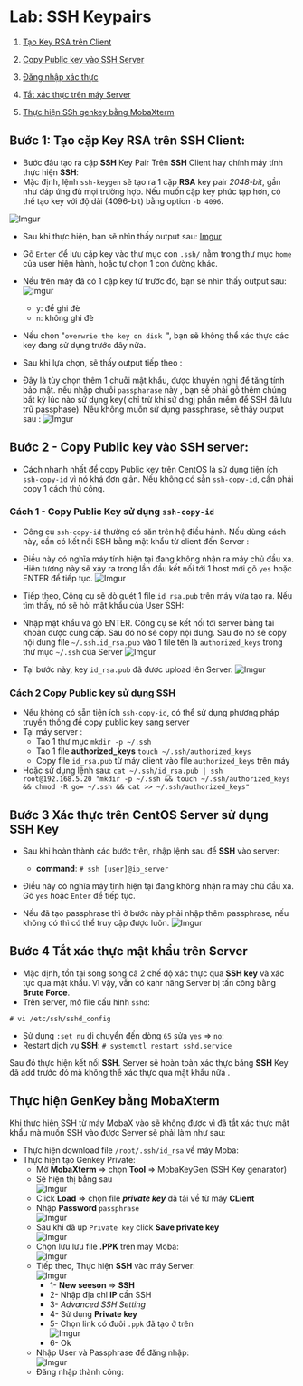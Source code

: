 # Lab: SSH Keypairs 
1. [Tạo Key RSA trên Client](#1)
2. [Copy Public key vào SSH Server ](#2)
3. [Đăng nhập xác thực](#3)
4. [Tắt xác thực trên máy Server](#4)

5. [Thực hiện SSh genkey bằng MobaXterm](#gen)
## Bước 1: Tạo cặp Key RSA trên **SSH** Client:
<a name="1"></a>
* Bước đâu tạo ra cặp **SSH** Key Pair Trên **SSH** Client hay chính máy tính thực hiện **SSH**:
* Mặc định, lệnh `ssh-keygen` sẽ tạo ra 1 cặp **RSA** key pair *2048-bit*, gần như đáp ứng đủ mọi trường hợp. Nếu muốn cặp key phức tạp hơn, có thể tạo key với độ dài (4096-bit) bằng option `-b 4096`.

![Imgur](https://i.imgur.com/SKA8v7D.png)

* Sau khi thực hiện, bạn sẽ nhìn thấy output sau:
[Imgur](https://i.imgur.com/DmUUVaz.png)
* Gõ `Enter` để lưu cặp key vào thư mục con `.ssh/` nằm trong thư mục `home` của user hiện hành, hoặc tự chọn 1 con đường khác.
* Nếu trên máy đã có 1 cặp key từ trước đó, bạn sẽ nhìn thấy output sau:<br>![Imgur](https://i.imgur.com/Ap2y4Pg.png)
    * `y`: để ghi đè
    * `n`: không ghi đè

* Nếu chọn "`overwrie the key on disk `", bạn sẽ không thể xác thực các key đang sử dụng trước đây nữa.
* Sau khi lựa chọn, sẽ thấy output tiếp theo :
* Đây là tùy chọn thêm 1 chuỗi mật khẩu, được khuyến nghị để tăng tính bảo mật. nếu nhập chuỗi `passpharase` này , bạn sẽ phải gõ thêm chúng bất kỳ lúc nào sử dụng key( chỉ trừ khi sử dngj phần mềm để SSH đã lưu trữ passphase). Nếu không muốn sử dụng passphrase, sẽ thấy output sau :
![Imgur](https://i.imgur.com/6x549dW.png)

## Bước 2 - Copy Public key vào SSH server:
<a name="2"></a>

* Cách nhanh nhất để copy Public key trên CentOS là sử dụng tiện ích `ssh-copy-id` vì nó khá đơn giản. Nếu không có sẵn `ssh-copy-id`, cần phải copy 1 cách thủ công.
### Cách 1 - Copy Public Key sử dụng `ssh-copy-id`
* Công cụ `ssh-copy-id` thường có săn trên hệ điều hành. Nếu dùng cách này, cần có kết nối SSH bằng mật khẩu từ client đến Server :
* Điều này có nghĩa máy tính hiện tại đang không nhận ra máy chủ đầu xa. Hiện tượng này sẽ xảy ra trong lần đầu kết nối tới 1 host mới gõ `yes` hoặc ENTER để tiếp tục.
![Imgur](https://i.imgur.com/7vb0kZw.png)
* Tiếp theo, Công cụ sẽ dò quét 1 file `id_rsa.pub` trên máy vừa tạo ra. Nếu tìm thấy, nó sẽ hỏi mật khẩu của User SSH:

* Nhập mật khẩu và gõ ENTER. Công cụ sẽ kết nối tới server bằng tài khoản được cung cấp. Sau đó nó sẽ copy nội dung. Sau đó nó sẽ copy nội dung file `~/.ssh.id_rsa.pub` vào 1 file tên là `authorized_keys` trong thư mục `~/.ssh` của Server 
![Imgur](https://i.imgur.com/6ncBjXP.png)
* Tại bước này, key `id_rsa.pub` đã được upload lên Server.
![Imgur](https://i.imgur.com/GcbDLeb.png)
### Cách 2 Copy Public key sử dụng SSH
* Nếu không có sẵn tiện ích  `ssh-copy-id`, có thể sử dụng phương pháp truyền thống để copy public key sang server 
* Tại máy server :
    * Tạo 1 thư mục `mkdir -p ~/.ssh`
    * Tạo 1 file **authorized_keys** `touch ~/.ssh/authorized_keys`
    * Copy file `id_rsa.pub` từ máy client vào file `authorized_keys` trên máy 
* Hoặc sử dụng lệnh sau:
`cat ~/.ssh/id_rsa.pub | ssh root@192.168.5.20 "mkdir -p ~/.ssh && touch ~/.ssh/authorized_keys && chmod -R go= ~/.ssh && cat >> ~/.ssh/authorized_keys"`

## Bước 3 Xác thực trên CentOS Server sử dụng SSH Key
<a name="3"></a>

* Sau khi hoàn thành các bước trên, nhập lệnh sau để **SSH** vào server:
    * **command**: `# ssh [user]@ip_server`
* Điều này có nghĩa máy tính hiện tại đang không nhận ra máy chủ đầu xa. Gõ `yes` hoặc `Enter` để tiếp tục.

* Nếu đã tạo passphrase thì ở bước này phải nhập thêm passphrase, nếu không có thì có thể truy cập được luôn.
![Imgur](https://i.imgur.com/iiuyjhK.png)

## Bước 4 Tắt xác thực mật khẩu trên Server 
<a name="4"></a>
* Mặc định, tồn tại song song cả 2 chế độ xác thực qua **SSH key** và xác tực qua mật khẩu. Vì vậy, vẫn có kahr năng Server bị tấn công bằng **Brute Force**.
* Trên server, mở file cấu hình `sshd`:

`# vi /etc/ssh/sshd_config`

* Sử dụng `:set nu` di chuyển đến dòng `65` sửa `yes` => `no`:
* Restart dịch vụ **SSH**:
`# systemctl restart sshd.service`

Sau đó thực hiện kết nối **SSH**. Server sẽ hoàn toàn xác thực bằng **SSH** Key đã add trước đó mà không thể xác thực qua mật khẩu nữa .

## Thực hiện GenKey bằng MobaXterm
<a name="gen"></a>

Khi thực hiện SSH từ máy MobaX vào sẽ không được vì đã tắt xác thực mật khẩu mà muốn SSH vào được Server sẽ phải làm như sau:
* Thực hiện download file `/root/.ssh/id_rsa` về máy Moba:
* Thực hiện tạo Genkey Private:
    * Mở **MobaXterm** => chọn **Tool** => MobaKeyGen (SSH Key genarator)
    * Sẽ hiện thị bẳng sau <br> ![Imgur](https://i.imgur.com/XdcGdYJ.png)
    * Click **Load** => chọn file ***private key*** đã tải về từ máy **CLient**
    * Nhập **Password** `passphrase` <br> ![Imgur](https://i.imgur.com/X4fHZP1.png)
    * Sau khi đã up `Private key` click **Save private key**<br>![Imgur](https://i.imgur.com/FBntrY1.png)
    * Chọn lưu lưu file **.PPK** trên máy Moba:<br> ![Imgur](https://i.imgur.com/rfro93m.png)
    * Tiếp theo, Thực hiện **SSH** vào máy Server:<br>![Imgur](https://i.imgur.com/aRlTnM6.png)
        * 1- **New seeson** => **SSH**
        * 2- Nhập địa chỉ **IP** cần SSH
        * 3- *Advanced SSH Setting*
        * 4- Sử dụng **Private key**
        * 5- Chọn link có đuôi `.ppk` đã tạo ở trên<br>![Imgur](https://i.imgur.com/Z1Fsp7E.png)
        * 6- Ok 
    * Nhập User và Passphrase để đăng nhập:<br>![Imgur](https://i.imgur.com/U0RlOr3.png)
    * Đăng nhập thành công:
